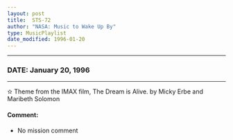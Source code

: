 ```yaml
---
layout: post
title:  STS-72
author: "NASA: Music to Wake Up By"
type: MusicPlaylist
date_modified: 1996-01-20
---
```


----
### DATE: January 20, 1996
----
✫ Theme from the IMAX film, The Dream is Alive. by Micky Erbe and Maribeth Solomon

#### Comment:
* No mission comment
